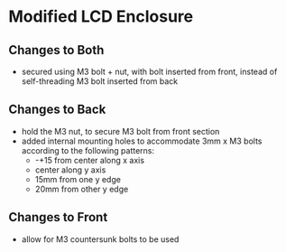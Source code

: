 # Modified LCD Enclosure

## Changes to Both

- secured using M3 bolt + nut, with bolt inserted from front, instead of self-threading M3 bolt inserted from back

## Changes to Back

- hold the M3 nut, to secure M3 bolt from front section
- added internal mounting holes to accommodate 3mm x M3 bolts according to the following patterns:
  - -+15 from center along x axis
  - center along y axis
  - 15mm from one y edge
  - 20mm from other y edge

## Changes to Front

- allow for M3 countersunk bolts to be used
